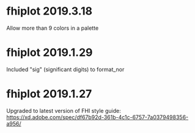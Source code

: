 # fhiplot 2019.3.18

Allow more than 9 colors in a palette

# fhiplot 2019.1.29

Included "sig" (significant digits) to format_nor

# fhiplot 2019.1.27

Upgraded to latest version of FHI style guide: https://xd.adobe.com/spec/df67b92d-361b-4c1c-6757-7a0379498356-a956/
